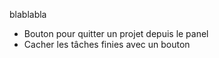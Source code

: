 blablabla 

- Bouton pour quitter un projet depuis le panel
- Cacher les tâches finies avec un bouton